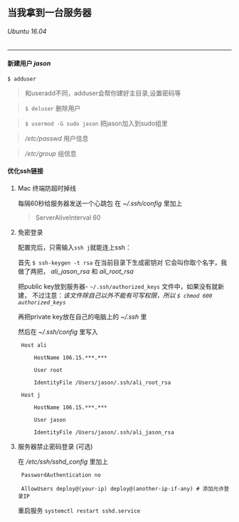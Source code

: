 ## 当我拿到一台服务器

###### Ubuntu 16.04

------------------

#### 新建用户 *jason*

`$ adduser`

> 和useradd不同，adduser会帮你建好主目录,设置密码等

> `$ deluser` 删除用户

> `$ usermod -G sudo jason` 把jason加入到sudo组里

> */etc/passwd* 用户信息

> */etc/group* 组信息

#### 优化ssh链接

1. Mac 终端防超时掉线

    每隔60秒给服务器发送一个心跳包
    在 *~/.ssh/config* 里加上

    >ServerAliveInterval 60

2. 免密登录

    配置完后，只需输入`ssh j`就能连上ssh：

    首先 `$ ssh-keygen -t rsa` 在当前目录下生成密钥对
    它会叫你取个名字，我做了两把， *ali_jason_rsa* 和 *ali_root_rsa*

    把public key放到服务器- `~/.ssh/authorized_keys` 文件中，如果没有就新建，
    不过注意：*该文件除自己以外不能有可写权限，所以 `$ chmod 600 authorized_keys`*

    再把private key放在自己的电脑上的 *~/.ssh* 里

    然后在 *~/.ssh/config* 里写入

        Host ali

            HostName 106.15.***.***

     	    User root

     	    IdentityFile /Users/jason/.ssh/ali_root_rsa

        Host j

     	    HostName 106.15.***.***

     	    User jason

     	    IdentityFile /Users/jason/.ssh/ali_jason_rsa

3. 服务器禁止密码登录 (可选)

    在 */etc/ssh/sshd_config* 里加上

        PasswordAuthentication no

        AllowUsers deploy@(your-ip) deploy@(another-ip-if-any) # 添加允许登录IP

    重启服务 `systemctl restart sshd.service`